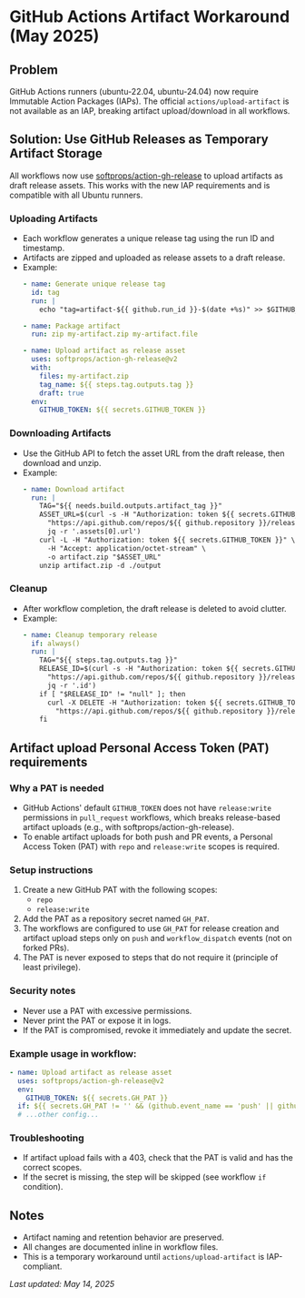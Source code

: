 # GitHub Actions Artifact Workaround (May 2025)

## Problem
GitHub Actions runners (ubuntu-22.04, ubuntu-24.04) now require Immutable Action Packages (IAPs). The official `actions/upload-artifact` is not available as an IAP, breaking artifact upload/download in all workflows.

## Solution: Use GitHub Releases as Temporary Artifact Storage

All workflows now use [softprops/action-gh-release](https://github.com/softprops/action-gh-release) to upload artifacts as draft release assets. This works with the new IAP requirements and is compatible with all Ubuntu runners.

### Uploading Artifacts
- Each workflow generates a unique release tag using the run ID and timestamp.
- Artifacts are zipped and uploaded as release assets to a draft release.
- Example:
  ```yaml
  - name: Generate unique release tag
    id: tag
    run: |
      echo "tag=artifact-${{ github.run_id }}-$(date +%s)" >> $GITHUB_OUTPUT

  - name: Package artifact
    run: zip my-artifact.zip my-artifact.file

  - name: Upload artifact as release asset
    uses: softprops/action-gh-release@v2
    with:
      files: my-artifact.zip
      tag_name: ${{ steps.tag.outputs.tag }}
      draft: true
    env:
      GITHUB_TOKEN: ${{ secrets.GITHUB_TOKEN }}
  ```

### Downloading Artifacts
- Use the GitHub API to fetch the asset URL from the draft release, then download and unzip.
- Example:
  ```yaml
  - name: Download artifact
    run: |
      TAG="${{ needs.build.outputs.artifact_tag }}"
      ASSET_URL=$(curl -s -H "Authorization: token ${{ secrets.GITHUB_TOKEN }}" \
        "https://api.github.com/repos/${{ github.repository }}/releases/tags/$TAG" | \
        jq -r '.assets[0].url')
      curl -L -H "Authorization: token ${{ secrets.GITHUB_TOKEN }}" \
        -H "Accept: application/octet-stream" \
        -o artifact.zip "$ASSET_URL"
      unzip artifact.zip -d ./output
  ```

### Cleanup
- After workflow completion, the draft release is deleted to avoid clutter.
- Example:
  ```yaml
  - name: Cleanup temporary release
    if: always()
    run: |
      TAG="${{ steps.tag.outputs.tag }}"
      RELEASE_ID=$(curl -s -H "Authorization: token ${{ secrets.GITHUB_TOKEN }}" \
        "https://api.github.com/repos/${{ github.repository }}/releases/tags/$TAG" | \
        jq -r '.id')
      if [ "$RELEASE_ID" != "null" ]; then
        curl -X DELETE -H "Authorization: token ${{ secrets.GITHUB_TOKEN }}" \
          "https://api.github.com/repos/${{ github.repository }}/releases/$RELEASE_ID"
      fi
  ```

## Artifact upload Personal Access Token (PAT) requirements

### Why a PAT is needed
- GitHub Actions' default `GITHUB_TOKEN` does not have `release:write` permissions in `pull_request` workflows, which breaks release-based artifact uploads (e.g., with softprops/action-gh-release).
- To enable artifact uploads for both push and PR events, a Personal Access Token (PAT) with `repo` and `release:write` scopes is required.

### Setup instructions
1. Create a new GitHub PAT with the following scopes:
   - `repo`
   - `release:write`
2. Add the PAT as a repository secret named `GH_PAT`.
3. The workflows are configured to use `GH_PAT` for release creation and artifact upload steps only on `push` and `workflow_dispatch` events (not on forked PRs).
4. The PAT is never exposed to steps that do not require it (principle of least privilege).

### Security notes
- Never use a PAT with excessive permissions.
- Never print the PAT or expose it in logs.
- If the PAT is compromised, revoke it immediately and update the secret.

### Example usage in workflow:
```yaml
- name: Upload artifact as release asset
  uses: softprops/action-gh-release@v2
  env:
    GITHUB_TOKEN: ${{ secrets.GH_PAT }}
  if: ${{ secrets.GH_PAT != '' && (github.event_name == 'push' || github.event_name == 'workflow_dispatch') }}
  # ...other config...
```

### Troubleshooting
- If artifact upload fails with a 403, check that the PAT is valid and has the correct scopes.
- If the secret is missing, the step will be skipped (see workflow `if` condition).

## Notes
- Artifact naming and retention behavior are preserved.
- All changes are documented inline in workflow files.
- This is a temporary workaround until `actions/upload-artifact` is IAP-compliant.

_Last updated: May 14, 2025_
